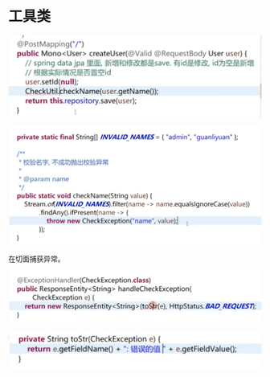 # 工具类

![](../.gitbook/assets/image%20%28398%29.png)

![](../.gitbook/assets/image%20%28387%29.png)

在切面捕获异常。

![](../.gitbook/assets/image%20%28385%29.png)

![](../.gitbook/assets/image%20%28376%29.png)


